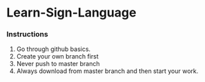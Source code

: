 # Learn-Sign-Language

### Instructions
1. Go through github basics.
2. Create your own branch first
3. Never push to master branch
4. Always download from master branch and then start your work.
